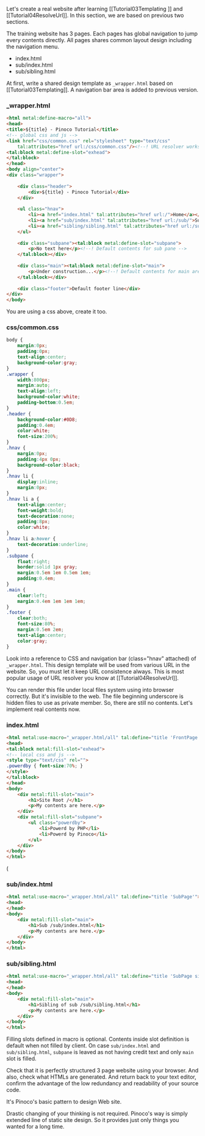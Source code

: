 Let's create a real website after learning [[Tutorial03Templating ]] and [[Tutorial04ResolveUrl]]. In this section, we are based on previous two sections.

The training website has 3 pages. Each pages has global navigation to jump every contents directly. All pages shares common layout design including the navigation menu.

* index.html
* sub/index.html
* sub/sibling.html

At first, write a shared design template as `_wrapper.html` based on [[Tutorial03Templating]]. A navigation bar area is added to previous version.

### _wrapper.html
```html
<html metal:define-macro="all">
<head>
<title>${title} - Pinoco Tutorial</title>
<!-- global css and js -->
<link href="css/common.css" rel="stylesheet" type="text/css"
    tal:attributes="href url:/css/common.css"/><!--! URL resolver works well in master template! -->
<tal:block metal:define-slot="exhead">
</tal:block>
</head>
<body align="center">
<div class="wrapper">
    
    <div class="header">
        <div>${title} - Pinoco Tutorial</div>
    </div>
    
    <ul class="hnav">
        <li><a href="index.html" tal:attributes="href url:/">Home</a></li>
        <li><a href="sub/index.html" tal:attributes="href url:/sub/">Sub</a></li>
        <li><a href="sibling/sibling.html" tal:attributes="href url:/sub/sibling.html">Sibling of Sub</a></li>
    </ul>
    
    <div class="subpane"><tal:block metal:define-slot="subpane">
        <p>No text here</p><!--! Default contents for sub pane -->
    </tal:block></div>
    
    <div class="main"><tal:block metal:define-slot="main">
        <p>Under construction...</p><!--! Default contents for main area -->
    </tal:block></div>
    
    <div class="footer">Default footer line</div>
</div>
</body>
```

You are using a css above, create it too.

### css/common.css
```css
body {
    margin:0px;
    padding:0px;
    text-align:center;
    background-color:gray;
}
.wrapper {
    width:800px;
    margin:auto;
    text-align:left;
    background-color:white;
    padding-bottom:0.5em;
}
.header {
    background-color:#0D8;
    padding:0.4em;
    color:white;
    font-size:200%;
}
.hnav {
    margin:0px;
    padding:4px 0px;
    background-color:black;
}
.hnav li {
    display:inline;
    margin:0px;
}
.hnav li a {
    text-align:center;
    font-weight:bold;
    text-decoration:none;
    padding:8px;
    color:white;
}
.hnav li a:hover {
    text-decoration:underline;
}
.subpane {
    float:right;
    border:solid 1px gray;
    margin:0.5em 1em 0.5em 1em;
    padding:0.4em;
}
.main {
    clear:left;
    margin:0.4em 1em 1em 1em;
}
.footer {
    clear:both;
    font-size:80%;
    margin:0.5em 2em;
    text-align:center;
    color:gray;
}
```

Look into a reference to CSS and navigation bar (class="hnav" attached) of `_wrapper.html`. This design template will be used from various URL in the website. So, you must let it keep URL consistence always.  This is most popular usage of URL resolver you know at [[Tutorial04ResolveUrl]].

You can render this file under local files system using into browser correctly. But it's invisible to the web. The file beginning underscore is hidden files to use as private member. So, there are still no contents. Let's implement real contents now.

### index.html
```html
<html metal:use-macro="_wrapper.html/all" tal:define="title 'FrontPage'">
<head>
<tal:block metal:fill-slot="exhead">
<!-- local css and js -->
<style type="text/css" rel="">
.powerdby { font-size:70%; }
</style>
</tal:block>
</head>
<body>
    <div metal:fill-slot="main">
        <h1>Site Root /</h1>
        <p>My contents are here.</p>
    </div>
    <div metal:fill-slot="subpane">
        <ul class="powerdby">
            <li>Powerd by PHP</li>
            <li>Powerd by Pinoco</li>
        </ul>
    </div>
</body>
</html>
```
(

### sub/index.html

```html
<html metal:use-macro="_wrapper.html/all" tal:define="title 'SubPage'">
<head>
</head>
<body>
    <div metal:fill-slot="main">
        <h1>Sub /sub/index.html</h1>
        <p>My contents are here.</p>
    </div>
</body>
</html>
```

### sub/sibling.html

```html
<html metal:use-macro="_wrapper.html/all" tal:define="title 'SubPage sibling'">
<head>
</head>
<body>
    <div metal:fill-slot="main">
        <h1>Sibling of sub /sub/sibling.html</h1>
        <p>My contents are here.</p>
    </div>
</body>
</html>
```

Filling slots defined in macro is optional. Contents inside slot definition is default when not filled by client. On case `sub/index.html` and `sub/sibling.html`, `subpane` is leaved as not having credit text and only `main` slot is filled.

Check that it is perfectly structured 3 page website using your browser. And also, check what HTMLs are generated. And return back to your text editor, confirm the advantage of the low redundancy and readability of your source code.

It's Pinoco's basic pattern to design Web site.

Drastic changing of your thinking is not required. Pinoco's way is simply extended line of static site design. So it provides just only things you wanted for a long time.